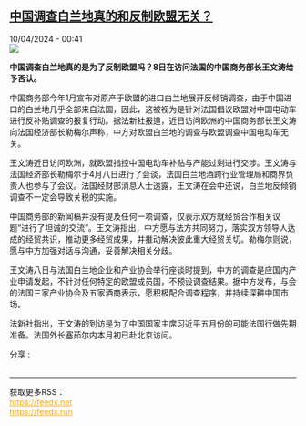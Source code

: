 <!--1712702702000-->
[中国调查白兰地真的和反制欧盟无关？](https://www.rfi.fr/cn/%E5%9B%BD%E9%99%85/20240409-%E4%B8%AD%E5%9B%BD%E8%B0%83%E6%9F%A5%E7%99%BD%E5%85%B0%E5%9C%B0%E7%9C%9F%E7%9A%84%E5%92%8C%E5%8F%8D%E5%88%B6%E6%AC%A7%E7%9B%9F%E6%97%A0%E5%85%B3)
------

<div>10/04/2024 - 00:41</div><img src="https://s.rfi.fr/media/display/3af9fb3e-abb4-11ee-aec5-005056bfb2b6/w:1280/p:16x9/2024-01-05T101640Z_1556403289_RC2LB5AV7CPX_RTRMADP_3_CHINA-EU-BRANDY.JPG"><p><strong>中国调查白兰地真的是为了反制欧盟吗？8日在访问法国的中国商务部长王文涛给予否认。        </strong></p><div><p>中国商务部今年1月宣布对原产于欧盟的进口白兰地展开反倾销调查，由于中国进口的白兰地几乎全部来自法国，因此，这被视为是针对法国倡议欧盟对中国电动车进行反补贴调查的报复行动。据法新社报道，近日访问欧洲的中国商务部长王文涛向法国经济部长勒梅尔声称，中方对欧盟白兰地的调查与欧盟调查中国电动车无关。</p><p>王文涛近日访问欧洲，就欧盟指控中国电动车补贴与产能过剩进行交涉。王文涛与法国经济部长勒梅尔于4月八日进行了会谈，法国白兰地酒跨行业管理局和商界负责人也参与了会议。法国经财部消息人士透露，王文涛在会中还说，白兰地反倾销调查不一定会导致关税的实施。</p><p>中国商务部的新闻稿并没有提及任何一项调查，仅表示双方就经贸合作相关议题“进行了坦诚的交流”。王文涛指出，中方愿与法方共同努力，落实双方领导人达成的经贸共识，推动更多经贸成果，并推动解决彼此重大经贸关切。勒梅尔则说，愿与中方加强对话与沟通，妥善解决相关分歧。</p><p>王文涛八日与法国白兰地企业和产业协会举行座谈时提到，中方的调查是应国内产业申请发起，不针对任何特定的欧盟成员国，不预设调查结果。据中方发布，与会的法国三家产业协会及五家酒商表示，愿积极配合调查程序，并持续深耕中国市场。</p><p>法新社指出，王文涛的到访是为了中国国家主席习近平五月份的可能法国行做先期准备。法国外长塞茹尔内本月初已赴北京访问。</p><div data-selfpromo-newsletter></div><div data-selfpromo-app></div></div><div><div>分享 :</div><div><a href="https://www.facebook.com/dialog/share?app_id=113191652055439&amp;href=https%3A%2F%2Frfi.my%2FAVER.F&amp;redirect_uri=https%3A%2F%2Fwww.rfi.fr%2Fcn%2F%25E5%259B%25BD%25E9%2599%2585%2F20240409-%25E4%25B8%25AD%25E5%259B%25BD%25E8%25B0%2583%25E6%259F%25A5%25E7%2599%25BD%25E5%2585%25B0%25E5%259C%25B0%25E7%259C%259F%25E7%259A%2584%25E5%2592%258C%25E5%258F%258D%25E5%2588%25B6%25E6%25AC%25A7%25E7%259B%259F%25E6%2597%25A0%25E5%2585%25B3&amp;locale=zh_CN" target="_blank" rel="noopener nofollow"><span></span></a><a href="whatsapp://send?text=%E4%B8%AD%E5%9B%BD%E8%B0%83%E6%9F%A5%E7%99%BD%E5%85%B0%E5%9C%B0%E7%9C%9F%E7%9A%84%E5%92%8C%E5%8F%8D%E5%88%B6%E6%AC%A7%E7%9B%9F%E6%97%A0%E5%85%B3%EF%BC%9F%20-%20https%3A%2F%2Frfi.my%2FAVER.W" target="_blank" rel="noopener nofollow"><span></span></a><a href="https://web.whatsapp.com/send?text=%E4%B8%AD%E5%9B%BD%E8%B0%83%E6%9F%A5%E7%99%BD%E5%85%B0%E5%9C%B0%E7%9C%9F%E7%9A%84%E5%92%8C%E5%8F%8D%E5%88%B6%E6%AC%A7%E7%9B%9F%E6%97%A0%E5%85%B3%EF%BC%9F%20-%20https%3A%2F%2Frfi.my%2FAVER.W" target="_blank" rel="noopener nofollow"><span></span></a><a href="https://x.com/intent/tweet?url=https%3A%2F%2Frfi.my%2FAVER.X&amp;via=RFI_Cn&amp;related=RFI_Cn&amp;text=%E4%B8%AD%E5%9B%BD%E8%B0%83%E6%9F%A5%E7%99%BD%E5%85%B0%E5%9C%B0%E7%9C%9F%E7%9A%84%E5%92%8C%E5%8F%8D%E5%88%B6%E6%AC%A7%E7%9B%9F%E6%97%A0%E5%85%B3%EF%BC%9F&amp;lang=zh-cn" target="_blank" rel="noopener nofollow"><span></span></a><span data-root-share><share-button v-on:open="openModal"></share-button><share-modal v-if="displayModal" v-on:close="closeModal"></share-modal></span></div></div><br><hr><div>获取更多RSS：<br><a href="https://feedx.net" style="color:orange" target="_blank">https://feedx.net</a> <br><a href="https://feedx.run" style="color:orange" target="_blank">https://feedx.run</a><br></div>
